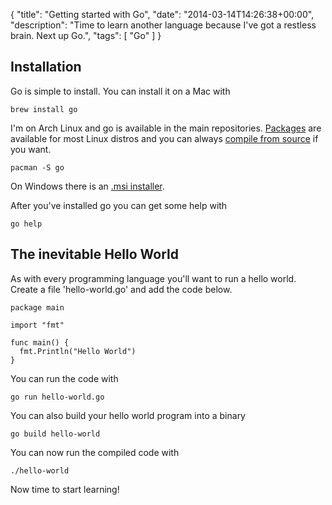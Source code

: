 {
  "title": "Getting started with Go",
  "date": "2014-03-14T14:26:38+00:00",
  "description": "Time to learn another language because I've got a restless brain. Next up Go.",
  "tags": [
    "Go"
  ]
}

## Installation

Go is simple to install. You can install it on a Mac with 

    brew install go

I'm on Arch Linux and go is available in the main repositories. [Packages][2] are available for most Linux distros and you can always [compile from source][3] if you want.

    pacman -S go

On Windows there is an [.msi installer][1].

After you've installed go you can get some help with 

    go help

## The inevitable Hello World

As with every programming language you'll want to run a hello world. Create a file 'hello-world.go' and add the code below.

    package main

    import "fmt"

    func main() {
      fmt.Println("Hello World")
    }

You can run the code with 

    go run hello-world.go

You can also build your hello world program into a binary

    go build hello-world

You can now run the compiled code with 

    ./hello-world

Now time to start learning!

[1]: https://code.google.com/p/go/downloads/list?q=OpSys-Windows+Type%3DInstaller
[2]: http://go-lang.cat-v.org/packages
[3]: http://golang.org/doc/install/source
